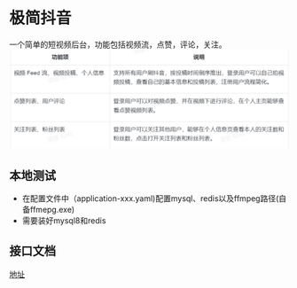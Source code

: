 # 极简抖音
一个简单的短视频后台，功能包括视频流，点赞，评论，关注。
![img.png](docs/img.png)

## 本地测试
- 在配置文件中（application-xxx.yaml)配置mysql、redis以及ffmpeg路径(自备ffmepg.exe)
- 需要装好mysql8和redis

## 接口文档
[地址](https://www.apifox.cn/apidoc/shared-8cc50618-0da6-4d5e-a398-76f3b8f766c5/api-18902517)
